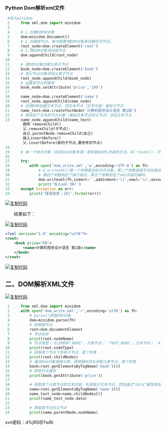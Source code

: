### Python  Dom解析xml文件

```python
 #导入minidom
 2     from xml.dom import minidom
 3 
 4     # 1.创建DOM树对象
 5     dom=minidom.Document()
 6     # 2.创建根节点。每次都要用DOM对象来创建任何节点。
 7     root_node=dom.createElement('root')
 8     # 3.用DOM对象添加根节点
 9     dom.appendChild(root_node)
10 
11     # 用DOM对象创建元素子节点
12     book_node=dom.createElement('book')
13     # 用父节点对象添加元素子节点
14     root_node.appendChild(book_node)
15     # 设置该节点的属性
16     book_node.setAttribute('price','199')
17 
18     name_node=dom.createElement('name')
19     root_node.appendChild(name_node)
20     # 也用DOM创建文本节点，把文本节点（文字内容）看成子节点
21     name_text=dom.createTextNode('计算机程序设计语言 第1版')
22     # 用添加了文本的节点对象（看成文本节点的父节点）添加文本节点
23     name_node.appendChild(name_text)
        删除 removeChild()
        父.removeChild(子节点);
        自己.parentNode.removeChild(自己)
        插入insertBefore()
        父.insertBefore(新的子节点,要参考的节点)
24 
25     # 每一个结点对象（包括dom对象本身）都有输出XML内容的方法，如：toxml()--字符串, toprettyxml()--美化树形格式。
26     
27     try:
28         with open('dom_write.xml','w',encoding='UTF-8') as fh:
29             # 4.writexml()第一个参数是目标文件对象，第二个参数是根节点的缩进格式，第三个参数是其他子节点的缩进格式，
30             # 第四个参数制定了换行格式，第五个参数制定了xml内容的编码。
31             dom.writexml(fh,indent='',addindent='\t',newl='\n',encoding='UTF-8')
32             print('写入xml OK!')
33     except Exception as err:
34         print('错误信息：{0}'.format(err))
```

[![复制代码](https://common.cnblogs.com/images/copycode.gif)](javascript:void(0);)

　　结果如下：

[![复制代码](https://common.cnblogs.com/images/copycode.gif)](javascript:void(0);)

```xml
<?xml version="1.0" encoding="utf8"?>
<root>
    <book price="99">
        <name>计算机程序设计语言 第1版</name>
    </book>
</root>
```

[![复制代码](https://common.cnblogs.com/images/copycode.gif)](javascript:void(0);)

## 二、DOM解析XML文件

[![复制代码](https://common.cnblogs.com/images/copycode.gif)](javascript:void(0);)

```python
 1     from xml.dom import minidom
 2     with open('dom_write.xml','r',encoding='utf8') as fh:
 3         # parse()获取DOM对象
 4         dom=minidom.parse(fh)
 5         # 获取根节点
 6         root=dom.documentElement
 7         # 节点名称
 8         print(root.nodeName)
 9         # 节点类型：'ELEMENT_NODE'，元素节点； 'TEXT_NODE'，文本节点； 'ATTRIBUTE_NODE'，属性节点
10         print(root.nodeType)
11         # 获取某个节点下所有子节点，是个列表
12         print(root.childNodes)
13         # 通过dom对象或根元素，再根据标签名获取元素节点，是个列表
14         book=root.getElementsByTagName('book')[0]
15         # 获取节点属性
16         print(book.getAttribute('price'))
17         
18         # 获取某个元素节点的文本内容，先获取子文本节点，然后通过“data”属性获取文本内容
19         name=root.getElementsByTagName('name')[0]
20         name_text_node=name.childNodes[0]
21         print(name_text_node.data)
22     
23         # 获取某节点的父节点
24         print(name.parentNode.nodeName)
```

svn密码：d%jRS@7wBt